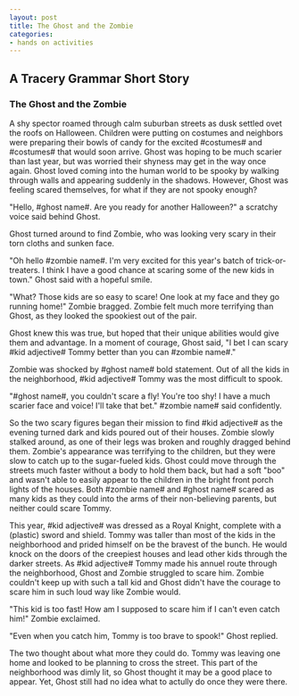 ```yaml
---
layout: post
title: The Ghost and the Zombie
categories:
- hands on activities
---
```


## A Tracery Grammar Short Story

### The Ghost and the Zombie

A shy spector roamed through calm suburban streets as dusk settled ovet the roofs on Halloween. Children were putting on costumes and neighbors were preparing their bowls of candy for the excited #costumes# and #costumes# that would soon arrive. Ghost was hoping to be much scarier than last year, but was worried their shyness may get in the way once again. Ghost loved coming into the human world to be spooky by walking through walls and appearing suddenly in the shadows. However, Ghost was feeling scared themselves, for what if they are not spooky enough?

"Hello, #ghost name#. Are you ready for another Halloween?" a scratchy voice said behind Ghost. 

Ghost turned around to find Zombie, who was looking very scary in their torn cloths and sunken face.

"Oh hello #zombie name#. I'm very excited for this year's batch of trick-or-treaters. I think I have a good chance at scaring some of the new kids in town." Ghost said with a hopeful smile. 

"What? Those kids are so easy to scare! One look at my face and they go running home!" Zombie bragged. Zombie felt much more terrifying than Ghost, as they looked the spookiest out of the pair.

Ghost knew this was true, but hoped that their unique abilities would give them and advantage. In a moment of courage, Ghost said, "I bet I can scary #kid adjective# Tommy better than you can #zombie name#."

Zombie was shocked by #ghost name# bold statement. Out of all the kids in the neighborhood, #kid adjective# Tommy was the most difficult to spook. 

"#ghost name#, you couldn't scare a fly! You're too shy! I have a much scarier face and voice! I'll take that bet." #zombie name# said confidently.

So the two scary figures began their mission to find #kid adjective# as the evening turned dark and kids poured out of their houses. Zombie slowly stalked around, as one of their legs was broken and roughly dragged behind them. Zombie's appearance was terrifying to the children, but they were slow to catch up to the sugar-fueled kids. Ghost could move through the streets much faster without a body to hold them back, but had a soft "boo" and wasn't able to easily appear to the children in the bright front porch lights of the houses. Both #zombie name# and #ghost name# scared as many kids as they could into the arms of their non-believing parents, but neither could scare Tommy. 

This year, #kid adjective# was dressed as a Royal Knight, complete with a (plastic) sword and shield. Tommy was taller than most of the kids in the neighborhood and prided himself on be the bravest of the bunch. He would knock on the doors of the creepiest houses and lead other kids through the darker streets. As #kid adjective# Tommy made his annuel route through the neighborhood, Ghost and Zombie struggled to scare him. Zombie couldn't keep up with such a tall kid and Ghost didn't have the courage to scare him in such loud way like Zombie would.

"This kid is too fast! How am I supposed to scare him if I can't even catch him!" Zombie exclaimed. 

"Even when you catch him, Tommy is too brave to spook!" Ghost replied.

The two thought about what more they could do. Tommy was leaving one home and looked to be planning to cross the street. This part of the neighborhood was dimly lit, so Ghost thought it may be a good place to appear. Yet, Ghost still had no idea what to actully do once they were there. 










